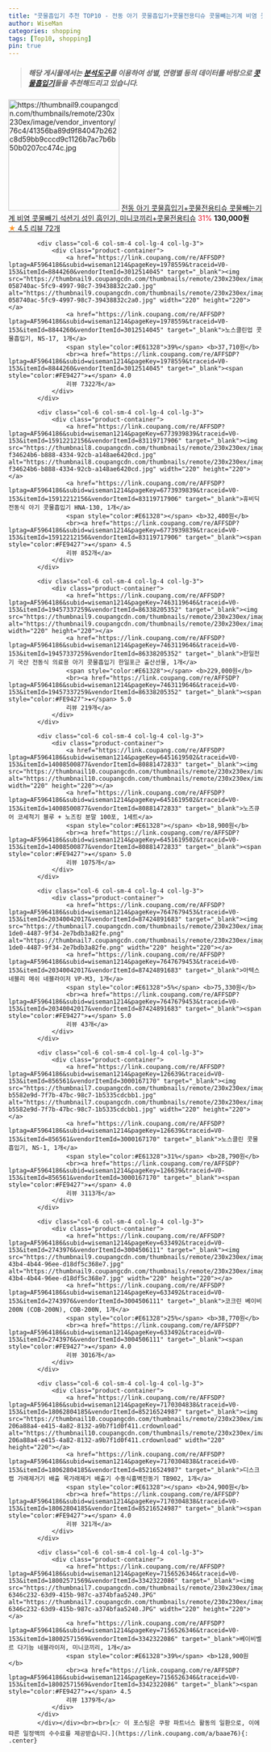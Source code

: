 ```yaml
---
title: "콧물흡입기 추천 TOP10 - 전동 아기 콧물흡입기+콧물전용티슈 콧물빼는기계 비염 콧물빼기 석션기 성인 흡인기, 미니코끼리+콧물전용티슈"
author: WiseMan
categories: shopping
tags: [Top10, shopping]
pin: true
---
```


> ##### 해당 게시물에서는 [**분석도구**](https://itemscout.io/)를 이용하여 **성별**, **연령별** 등의 데이터를 바탕으로 [**콧물흡입기**](https://link.coupang.com/a/baae76)들을 추천해드리고 있습니다.
<div class="container"><div class="row">
            <div class="col-6 col-sm-4 col-lg-4 col-lg-3">
                <div class="product-container">
                    <a href="https://link.coupang.com/re/AFFSDP?lptag=AF5964186&subid=wiseman1214&pageKey=6903738392&traceid=V0-153&itemId=16612463786&vendorItemId=83797204825" target="_blank"><img src="https://thumbnail9.coupangcdn.com/thumbnails/remote/230x230ex/image/vendor_inventory/76c4/41356ba89d9f84047b262c8d59bb9cccd9c1126b7ac7b6b50b0207cc474c.jpg" alt="https://thumbnail9.coupangcdn.com/thumbnails/remote/230x230ex/image/vendor_inventory/76c4/41356ba89d9f84047b262c8d59bb9cccd9c1126b7ac7b6b50b0207cc474c.jpg" width="220" height="220"></a>
                    <a href="https://link.coupang.com/re/AFFSDP?lptag=AF5964186&subid=wiseman1214&pageKey=6903738392&traceid=V0-153&itemId=16612463786&vendorItemId=83797204825" target="_blank">전동 아기 콧물흡입기+콧물전용티슈 콧물빼는기계 비염 콧물빼기 석션기 성인 흡인기, 미니코끼리+콧물전용티슈</a>
                    <span style="color:#E61328">31%</span> <b>130,000원</b>
                    <br><a href="https://link.coupang.com/re/AFFSDP?lptag=AF5964186&subid=wiseman1214&pageKey=6903738392&traceid=V0-153&itemId=16612463786&vendorItemId=83797204825" target="_blank"><span style="color:#FE9427">★</span> 4.5
                    리뷰 72개</a>
                </div>
            </div>
            
            <div class="col-6 col-sm-4 col-lg-4 col-lg-3">
                <div class="product-container">
                    <a href="https://link.coupang.com/re/AFFSDP?lptag=AF5964186&subid=wiseman1214&pageKey=1978559&traceid=V0-153&itemId=8844260&vendorItemId=3012514045" target="_blank"><img src="https://thumbnail9.coupangcdn.com/thumbnails/remote/230x230ex/image/retail/images/1689991334868392-058740ac-5fc9-4997-98c7-39438832c2a0.jpg" alt="https://thumbnail9.coupangcdn.com/thumbnails/remote/230x230ex/image/retail/images/1689991334868392-058740ac-5fc9-4997-98c7-39438832c2a0.jpg" width="220" height="220"></a>
                    <a href="https://link.coupang.com/re/AFFSDP?lptag=AF5964186&subid=wiseman1214&pageKey=1978559&traceid=V0-153&itemId=8844260&vendorItemId=3012514045" target="_blank">노스클린업 콧물흡입기, NS-17, 1개</a>
                    <span style="color:#E61328">39%</span> <b>37,710원</b>
                    <br><a href="https://link.coupang.com/re/AFFSDP?lptag=AF5964186&subid=wiseman1214&pageKey=1978559&traceid=V0-153&itemId=8844260&vendorItemId=3012514045" target="_blank"><span style="color:#FE9427">★</span> 4.0
                    리뷰 7322개</a>
                </div>
            </div>
            
            <div class="col-6 col-sm-4 col-lg-4 col-lg-3">
                <div class="product-container">
                    <a href="https://link.coupang.com/re/AFFSDP?lptag=AF5964186&subid=wiseman1214&pageKey=6773939839&traceid=V0-153&itemId=15912212156&vendorItemId=83119717906" target="_blank"><img src="https://thumbnail8.coupangcdn.com/thumbnails/remote/230x230ex/image/retail/images/10239862131729934-f34624b6-b888-4334-92cb-a148ae6420cd.jpg" alt="https://thumbnail8.coupangcdn.com/thumbnails/remote/230x230ex/image/retail/images/10239862131729934-f34624b6-b888-4334-92cb-a148ae6420cd.jpg" width="220" height="220"></a>
                    <a href="https://link.coupang.com/re/AFFSDP?lptag=AF5964186&subid=wiseman1214&pageKey=6773939839&traceid=V0-153&itemId=15912212156&vendorItemId=83119717906" target="_blank">휴비딕 전동식 아기 콧물흡입기 HNA-130, 1개</a>
                    <span style="color:#E61328"></span> <b>32,400원</b>
                    <br><a href="https://link.coupang.com/re/AFFSDP?lptag=AF5964186&subid=wiseman1214&pageKey=6773939839&traceid=V0-153&itemId=15912212156&vendorItemId=83119717906" target="_blank"><span style="color:#FE9427">★</span> 4.5
                    리뷰 852개</a>
                </div>
            </div>
            
            <div class="col-6 col-sm-4 col-lg-4 col-lg-3">
                <div class="product-container">
                    <a href="https://link.coupang.com/re/AFFSDP?lptag=AF5964186&subid=wiseman1214&pageKey=7463119646&traceid=V0-153&itemId=19457337259&vendorItemId=86338205352" target="_blank"><img src="https://thumbnail9.coupangcdn.com/thumbnails/remote/230x230ex/image/vendor_inventory/ce26/697bb7845b180a2da1a6e918da619f4f50b4d90bf2d8538f8f0693e157a5.jpg" alt="https://thumbnail9.coupangcdn.com/thumbnails/remote/230x230ex/image/vendor_inventory/ce26/697bb7845b180a2da1a6e918da619f4f50b4d90bf2d8538f8f0693e157a5.jpg" width="220" height="220"></a>
                    <a href="https://link.coupang.com/re/AFFSDP?lptag=AF5964186&subid=wiseman1214&pageKey=7463119646&traceid=V0-153&itemId=19457337259&vendorItemId=86338205352" target="_blank">한일전기 국산 전동식 의료용 아기 콧물흡입기 한일포근 출산선물, 1개</a>
                    <span style="color:#E61328"></span> <b>229,000원</b>
                    <br><a href="https://link.coupang.com/re/AFFSDP?lptag=AF5964186&subid=wiseman1214&pageKey=7463119646&traceid=V0-153&itemId=19457337259&vendorItemId=86338205352" target="_blank"><span style="color:#FE9427">★</span> 5.0
                    리뷰 219개</a>
                </div>
            </div>
            
            <div class="col-6 col-sm-4 col-lg-4 col-lg-3">
                <div class="product-container">
                    <a href="https://link.coupang.com/re/AFFSDP?lptag=AF5964186&subid=wiseman1214&pageKey=6451619502&traceid=V0-153&itemId=14008500877&vendorItemId=80881472833" target="_blank"><img src="https://thumbnail10.coupangcdn.com/thumbnails/remote/230x230ex/image/vendor_inventory/db19/5c316b5a641d57a7b8405816c91d63dabbabbe3c17a33308296e2caaac89.jpg" alt="https://thumbnail10.coupangcdn.com/thumbnails/remote/230x230ex/image/vendor_inventory/db19/5c316b5a641d57a7b8405816c91d63dabbabbe3c17a33308296e2caaac89.jpg" width="220" height="220"></a>
                    <a href="https://link.coupang.com/re/AFFSDP?lptag=AF5964186&subid=wiseman1214&pageKey=6451619502&traceid=V0-153&itemId=14008500877&vendorItemId=80881472833" target="_blank">노즈큐어 코세척기 블루 + 노즈킹 분말 100포, 1세트</a>
                    <span style="color:#E61328"></span> <b>18,900원</b>
                    <br><a href="https://link.coupang.com/re/AFFSDP?lptag=AF5964186&subid=wiseman1214&pageKey=6451619502&traceid=V0-153&itemId=14008500877&vendorItemId=80881472833" target="_blank"><span style="color:#FE9427">★</span> 5.0
                    리뷰 1075개</a>
                </div>
            </div>
            
            <div class="col-6 col-sm-4 col-lg-4 col-lg-3">
                <div class="product-container">
                    <a href="https://link.coupang.com/re/AFFSDP?lptag=AF5964186&subid=wiseman1214&pageKey=7647679453&traceid=V0-153&itemId=20340042017&vendorItemId=87424891683" target="_blank"><img src="https://thumbnail7.coupangcdn.com/thumbnails/remote/230x230ex/image/retail/images/2023/10/11/18/4/67b2af0b-1de0-4487-9f34-2e7bdb3a82fe.png" alt="https://thumbnail7.coupangcdn.com/thumbnails/remote/230x230ex/image/retail/images/2023/10/11/18/4/67b2af0b-1de0-4487-9f34-2e7bdb3a82fe.png" width="220" height="220"></a>
                    <a href="https://link.coupang.com/re/AFFSDP?lptag=AF5964186&subid=wiseman1214&pageKey=7647679453&traceid=V0-153&itemId=20340042017&vendorItemId=87424891683" target="_blank">아텍스 네블리 메쉬 네블라이저 VP-M3, 1개</a>
                    <span style="color:#E61328">5%</span> <b>75,330원</b>
                    <br><a href="https://link.coupang.com/re/AFFSDP?lptag=AF5964186&subid=wiseman1214&pageKey=7647679453&traceid=V0-153&itemId=20340042017&vendorItemId=87424891683" target="_blank"><span style="color:#FE9427">★</span> 5.0
                    리뷰 43개</a>
                </div>
            </div>
            
            <div class="col-6 col-sm-4 col-lg-4 col-lg-3">
                <div class="product-container">
                    <a href="https://link.coupang.com/re/AFFSDP?lptag=AF5964186&subid=wiseman1214&pageKey=126639&traceid=V0-153&itemId=856561&vendorItemId=3000167170" target="_blank"><img src="https://thumbnail7.coupangcdn.com/thumbnails/remote/230x230ex/image/retail/images/9252456040909800-b5582e9d-7f7b-47bc-98c7-1b5335cdcbb1.jpg" alt="https://thumbnail7.coupangcdn.com/thumbnails/remote/230x230ex/image/retail/images/9252456040909800-b5582e9d-7f7b-47bc-98c7-1b5335cdcbb1.jpg" width="220" height="220"></a>
                    <a href="https://link.coupang.com/re/AFFSDP?lptag=AF5964186&subid=wiseman1214&pageKey=126639&traceid=V0-153&itemId=856561&vendorItemId=3000167170" target="_blank">노스클린 콧물흡입기, NS-1, 1개</a>
                    <span style="color:#E61328">31%</span> <b>28,790원</b>
                    <br><a href="https://link.coupang.com/re/AFFSDP?lptag=AF5964186&subid=wiseman1214&pageKey=126639&traceid=V0-153&itemId=856561&vendorItemId=3000167170" target="_blank"><span style="color:#FE9427">★</span> 4.0
                    리뷰 3113개</a>
                </div>
            </div>
            
            <div class="col-6 col-sm-4 col-lg-4 col-lg-3">
                <div class="product-container">
                    <a href="https://link.coupang.com/re/AFFSDP?lptag=AF5964186&subid=wiseman1214&pageKey=633492&traceid=V0-153&itemId=2743976&vendorItemId=3004506111" target="_blank"><img src="https://thumbnail9.coupangcdn.com/thumbnails/remote/230x230ex/image/product/image/vendoritem/2018/12/26/3004506111/663563d0-43b4-4b44-96ee-d18df5c368e7.jpg" alt="https://thumbnail9.coupangcdn.com/thumbnails/remote/230x230ex/image/product/image/vendoritem/2018/12/26/3004506111/663563d0-43b4-4b44-96ee-d18df5c368e7.jpg" width="220" height="220"></a>
                    <a href="https://link.coupang.com/re/AFFSDP?lptag=AF5964186&subid=wiseman1214&pageKey=633492&traceid=V0-153&itemId=2743976&vendorItemId=3004506111" target="_blank">코크린 베이비 200N (COB-200N), COB-200N, 1개</a>
                    <span style="color:#E61328">25%</span> <b>38,770원</b>
                    <br><a href="https://link.coupang.com/re/AFFSDP?lptag=AF5964186&subid=wiseman1214&pageKey=633492&traceid=V0-153&itemId=2743976&vendorItemId=3004506111" target="_blank"><span style="color:#FE9427">★</span> 4.0
                    리뷰 3016개</a>
                </div>
            </div>
            
            <div class="col-6 col-sm-4 col-lg-4 col-lg-3">
                <div class="product-container">
                    <a href="https://link.coupang.com/re/AFFSDP?lptag=AF5964186&subid=wiseman1214&pageKey=7170304838&traceid=V0-153&itemId=18062804185&vendorItemId=85216524987" target="_blank"><img src="https://thumbnail10.coupangcdn.com/thumbnails/remote/230x230ex/image/retail/images/3071929530577976-206a88a4-e415-4a82-8132-a9b7f1d0f411.crdownload" alt="https://thumbnail10.coupangcdn.com/thumbnails/remote/230x230ex/image/retail/images/3071929530577976-206a88a4-e415-4a82-8132-a9b7f1d0f411.crdownload" width="220" height="220"></a>
                    <a href="https://link.coupang.com/re/AFFSDP?lptag=AF5964186&subid=wiseman1214&pageKey=7170304838&traceid=V0-153&itemId=18062804185&vendorItemId=85216524987" target="_blank">디스크랩 가래제거기 배출 목가래제거 배출기 수동식흉벽진동기 TB902, 1개</a>
                    <span style="color:#E61328"></span> <b>24,900원</b>
                    <br><a href="https://link.coupang.com/re/AFFSDP?lptag=AF5964186&subid=wiseman1214&pageKey=7170304838&traceid=V0-153&itemId=18062804185&vendorItemId=85216524987" target="_blank"><span style="color:#FE9427">★</span> 4.0
                    리뷰 321개</a>
                </div>
            </div>
            
            <div class="col-6 col-sm-4 col-lg-4 col-lg-3">
                <div class="product-container">
                    <a href="https://link.coupang.com/re/AFFSDP?lptag=AF5964186&subid=wiseman1214&pageKey=7156526346&traceid=V0-153&itemId=18002571569&vendorItemId=3342322086" target="_blank"><img src="https://thumbnail7.coupangcdn.com/thumbnails/remote/230x230ex/image/retail/images/2264117699196310-6346c232-63d9-415b-987c-a374bfaa5240.JPG" alt="https://thumbnail7.coupangcdn.com/thumbnails/remote/230x230ex/image/retail/images/2264117699196310-6346c232-63d9-415b-987c-a374bfaa5240.JPG" width="220" height="220"></a>
                    <a href="https://link.coupang.com/re/AFFSDP?lptag=AF5964186&subid=wiseman1214&pageKey=7156526346&traceid=V0-153&itemId=18002571569&vendorItemId=3342322086" target="_blank">베이비벨르 다기능 네블라이저, 미니코끼리, 1개</a>
                    <span style="color:#E61328">39%</span> <b>128,900원</b>
                    <br><a href="https://link.coupang.com/re/AFFSDP?lptag=AF5964186&subid=wiseman1214&pageKey=7156526346&traceid=V0-153&itemId=18002571569&vendorItemId=3342322086" target="_blank"><span style="color:#FE9427">★</span> 4.5
                    리뷰 1379개</a>
                </div>
            </div>
            </div></div><br><br>[👉 이 포스팅은 쿠팡 파트너스 활동의 일환으로, 이에 따른 일정액의 수수료를 제공받습니다.](https://link.coupang.com/a/baae76){: .center}